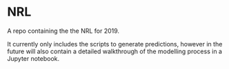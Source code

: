 # NRL
A repo containing the the NRL for 2019. 

It currently only includes the scripts to generate predictions, however in the future will also contain a detailed walkthrough of the modelling process in a Jupyter notebook.